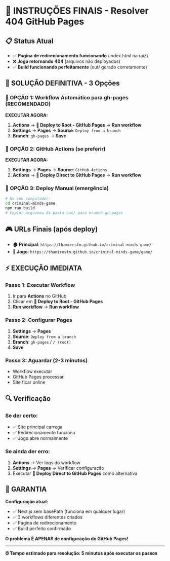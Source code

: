 # 🎯 INSTRUÇÕES FINAIS - Resolver 404 GitHub Pages

## 📋 Status Atual
- ✅ **Página de redirecionamento funcionando** (index.html na raiz)
- ❌ **Jogo retornando 404** (arquivos não deployados)
- ✅ **Build funcionando perfeitamente** (out/ gerado corretamente)

## 🚀 SOLUÇÃO DEFINITIVA - 3 Opções

### 🥇 OPÇÃO 1: Workflow Automático para gh-pages (RECOMENDADO)

**EXECUTAR AGORA:**
1. **Actions** → **🎯 Deploy to Root - GitHub Pages** → **Run workflow**
2. **Settings** → **Pages** → **Source**: `Deploy from a branch`
3. **Branch**: `gh-pages` → **Save**

### 🥈 OPÇÃO 2: GitHub Actions (se preferir)

**EXECUTAR AGORA:**
1. **Settings** → **Pages** → **Source**: `GitHub Actions`
2. **Actions** → **🚀 Deploy Direct to GitHub Pages** → **Run workflow**

### 🥉 OPÇÃO 3: Deploy Manual (emergência)

```bash
# No seu computador:
cd criminal-minds-game
npm run build
# Copiar arquivos da pasta out/ para branch gh-pages
```

## 🎮 URLs Finais (após deploy)

- **🏠 Principal**: `https://thamiresfm.github.io/criminal-minds-game/`
- **🎯 Jogo**: `https://thamiresfm.github.io/criminal-minds-game/game/`

## ⚡ EXECUÇÃO IMEDIATA

### Passo 1: Executar Workflow
1. Ir para **Actions** no GitHub
2. Clicar em **🎯 Deploy to Root - GitHub Pages**
3. **Run workflow** → **Run workflow**

### Passo 2: Configurar Pages
1. **Settings** → **Pages**
2. **Source**: `Deploy from a branch`
3. **Branch**: `gh-pages` / `/ (root)`
4. **Save**

### Passo 3: Aguardar (2-3 minutos)
- Workflow executar
- GitHub Pages processar
- Site ficar online

## 🔍 Verificação

### Se der certo:
- ✅ Site principal carrega
- ✅ Redirecionamento funciona
- ✅ Jogo abre normalmente

### Se ainda der erro:
1. **Actions** → Ver logs do workflow
2. **Settings** → **Pages** → Verificar configuração
3. Executar **🚀 Deploy Direct to GitHub Pages** como alternativa

## 🎯 GARANTIA

**Configuração atual:**
- ✅ Next.js sem basePath (funciona em qualquer lugar)
- ✅ 3 workflows diferentes criados
- ✅ Página de redirecionamento
- ✅ Build perfeito confirmado

**O problema É APENAS de configuração do GitHub Pages!**

---
**⏰ Tempo estimado para resolução: 5 minutos após executar os passos** 